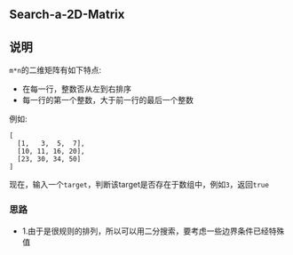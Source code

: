 ## Search-a-2D-Matrix

## 说明
`m*n`的二维矩阵有如下特点:

* 在每一行，整数否从左到右排序
* 每一行的第一个整数，大于前一行的最后一个整数

例如:

```
[
  [1,   3,  5,  7],
  [10, 11, 16, 20],
  [23, 30, 34, 50]
]
```

现在，输入一个`target`，判断该target是否存在于数组中，例如`3`，返回`true`

### 思路

* 1.由于是很规则的排列，所以可以用二分搜索，要考虑一些边界条件已经特殊值
